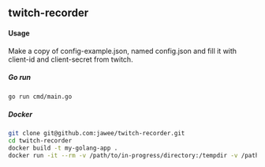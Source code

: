 ## twitch-recorder

#### Usage
Make a copy of config-example.json, named config.json and fill it with 
client-id and client-secret from twitch. 

##### Go run
```bash
go run cmd/main.go 
```

##### Docker

```bash
git clone git@github.com:jawee/twitch-recorder.git
cd twitch-recorder
docker build -t my-golang-app .
docker run -it --rm -v /path/to/in-progress/directory:/tempdir -v /path/to/finished/videos/directory:/videos --name my-running-app my-golang-app
```
